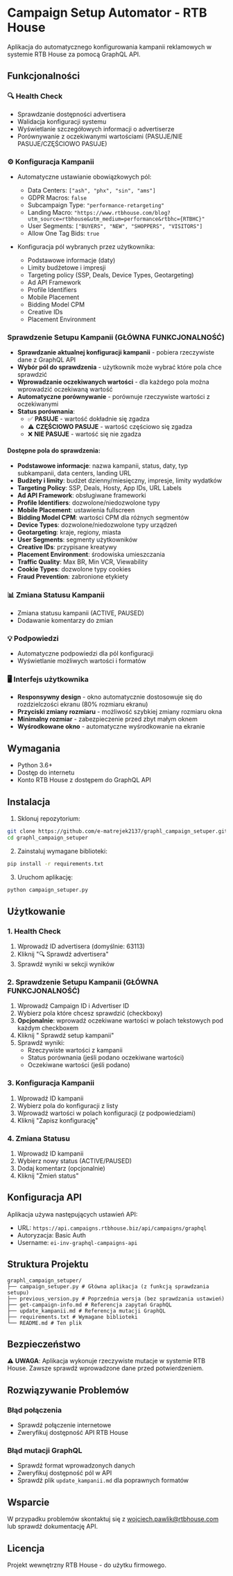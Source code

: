 # Campaign Setup Automator - RTB House

Aplikacja do automatycznego konfigurowania kampanii reklamowych w systemie RTB House za pomocą GraphQL API.

## Funkcjonalności

### 🔍 Health Check
- Sprawdzanie dostępności advertisera
- Walidacja konfiguracji systemu
- Wyświetlanie szczegółowych informacji o advertiserze
- Porównywanie z oczekiwanymi wartościami (PASUJE/NIE PASUJE/CZĘŚCIOWO PASUJE)

### ⚙️ Konfiguracja Kampanii
- Automatyczne ustawianie obowiązkowych pól:
  - Data Centers: `["ash", "phx", "sin", "ams"]`
  - GDPR Macros: `false`
  - Subcampaign Type: `"performance-retargeting"`
  - Landing Macro: `"https://www.rtbhouse.com/blog?utm_source=rtbhouse&utm_medium=performance&rtbhc={RTBHC}"`
  - User Segments: `["BUYERS", "NEW", "SHOPPERS", "VISITORS"]`
  - Allow One Tag Bids: `true`

- Konfiguracja pól wybranych przez użytkownika:
  - Podstawowe informacje (daty)
  - Limity budżetowe i impresji
  - Targeting policy (SSP, Deals, Device Types, Geotargeting)
  - Ad API Framework
  - Profile Identifiers
  - Mobile Placement
  - Bidding Model CPM
  - Creative IDs
  - Placement Environment

### Sprawdzenie Setupu Kampanii (GŁÓWNA FUNKCJONALNOŚĆ)
- **Sprawdzanie aktualnej konfiguracji kampanii** - pobiera rzeczywiste dane z GraphQL API
- **Wybór pól do sprawdzenia** - użytkownik może wybrać które pola chce sprawdzić
- **Wprowadzanie oczekiwanych wartości** - dla każdego pola można wprowadzić oczekiwaną wartość
- **Automatyczne porównywanie** - porównuje rzeczywiste wartości z oczekiwanymi
- **Status porównania**:
  - ✅ **PASUJE** - wartość dokładnie się zgadza
  - ⚠️ **CZĘŚCIOWO PASUJE** - wartość częściowo się zgadza
  - ❌ **NIE PASUJE** - wartość się nie zgadza

#### Dostępne pola do sprawdzenia:
- **Podstawowe informacje**: nazwa kampanii, status, daty, typ subkampanii, data centers, landing URL
- **Budżety i limity**: budżet dzienny/miesięczny, impresje, limity wydatków
- **Targeting Policy**: SSP, Deals, Hosty, App IDs, URL Labels
- **Ad API Framework**: obsługiwane frameworki
- **Profile Identifiers**: dozwolone/niedozwolone typy
- **Mobile Placement**: ustawienia fullscreen
- **Bidding Model CPM**: wartości CPM dla różnych segmentów
- **Device Types**: dozwolone/niedozwolone typy urządzeń
- **Geotargeting**: kraje, regiony, miasta
- **User Segments**: segmenty użytkowników
- **Creative IDs**: przypisane kreatywy
- **Placement Environment**: środowiska umieszczania
- **Traffic Quality**: Max BR, Min VCR, Viewability
- **Cookie Types**: dozwolone typy cookies
- **Fraud Prevention**: zabronione etykiety

### 📊 Zmiana Statusu Kampanii
- Zmiana statusu kampanii (ACTIVE, PAUSED)
- Dodawanie komentarzy do zmian

### 💡 Podpowiedzi
- Automatyczne podpowiedzi dla pól konfiguracji
- Wyświetlanie możliwych wartości i formatów

### 🖥️ Interfejs użytkownika
- **Responsywny design** - okno automatycznie dostosowuje się do rozdzielczości ekranu (80% rozmiaru ekranu)
- **Przyciski zmiany rozmiaru** - możliwość szybkiej zmiany rozmiaru okna
- **Minimalny rozmiar** - zabezpieczenie przed zbyt małym oknem
- **Wyśrodkowane okno** - automatyczne wyśrodkowanie na ekranie

## Wymagania

- Python 3.6+
- Dostęp do internetu
- Konto RTB House z dostępem do GraphQL API

## Instalacja

1. Sklonuj repozytorium:
```bash
git clone https://github.com/e-matrejek2137/graphl_campaign_setuper.git
cd graphl_campaign_setuper
```

2. Zainstaluj wymagane biblioteki:
```bash
pip install -r requirements.txt
```

3. Uruchom aplikację:
```bash
python campaign_setuper.py
```

## Użytkowanie

### 1. Health Check
1. Wprowadź ID advertisera (domyślnie: 63113)
2. Kliknij "🔍 Sprawdź advertisera"
3. Sprawdź wyniki w sekcji wyników

### 2. Sprawdzenie Setupu Kampanii (GŁÓWNA FUNKCJONALNOŚĆ)
1. Wprowadź Campaign ID i Advertiser ID
2. Wybierz pola które chcesz sprawdzić (checkboxy)
3. **Opcjonalnie**: wprowadź oczekiwane wartości w polach tekstowych pod każdym checkboxem
4. Kliknij " Sprawdź setup kampanii"
5. Sprawdź wyniki:
   - Rzeczywiste wartości z kampanii
   - Status porównania (jeśli podano oczekiwane wartości)
   - Oczekiwane wartości (jeśli podano)

### 3. Konfiguracja Kampanii
1. Wprowadź ID kampanii
2. Wybierz pola do konfiguracji z listy
3. Wprowadź wartości w polach konfiguracji (z podpowiedziami)
4. Kliknij "Zapisz konfigurację"

### 4. Zmiana Statusu
1. Wprowadź ID kampanii
2. Wybierz nowy status (ACTIVE/PAUSED)
3. Dodaj komentarz (opcjonalnie)
4. Kliknij "Zmień status"

## Konfiguracja API

Aplikacja używa następujących ustawień API:
- URL: `https://api.campaigns.rtbhouse.biz/api/campaigns/graphql`
- Autoryzacja: Basic Auth
- Username: `ei-inv-graphql-campaigns-api`

## Struktura Projektu

```
graphl_campaign_setuper/
├── campaign_setuper.py # Główna aplikacja (z funkcją sprawdzania setupu)
├── previous_version.py # Poprzednia wersja (bez sprawdzania ustawień)
├── get-campaign-info.md # Referencja zapytań GraphQL
├── update_kampanii.md # Referencja mutacji GraphQL
├── requirements.txt # Wymagane biblioteki
└── README.md # Ten plik
```

## Bezpieczeństwo

⚠️ **UWAGA**: Aplikacja wykonuje rzeczywiste mutacje w systemie RTB House. Zawsze sprawdź wprowadzone dane przed potwierdzeniem.

## Rozwiązywanie Problemów

### Błąd połączenia
- Sprawdź połączenie internetowe
- Zweryfikuj dostępność API RTB House

### Błąd mutacji GraphQL
- Sprawdź format wprowadzonych danych
- Zweryfikuj dostępność pól w API
- Sprawdź plik `update_kampanii.md` dla poprawnych formatów

## Wsparcie

W przypadku problemów skontaktuj się z wojciech.pawlik@rtbhouse.com lub sprawdź dokumentację API.

## Licencja

Projekt wewnętrzny RTB House - do użytku firmowego.
